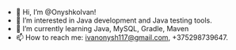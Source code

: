 - 👋 Hi, I’m @OnyshkoIvan!
- 👀 I’m interested in Java development and Java testing tools.
- 🌱 I’m currently learning Java, MySQL, Gradle, Maven
- 📫 How to reach me: ivanonysh117@gmail.com, +375298739647.

<!---
OnyshkoIvan/OnyshkoIvan is a ✨ special ✨ repository because its `README.md` (this file) appears on your GitHub profile.
You can click the Preview link to take a look at your changes.
--->
